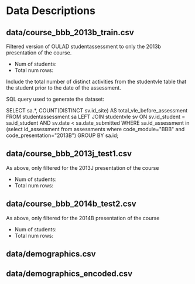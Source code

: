 # Data Descriptions


## data/course_bbb_2013b_train.csv

Filtered version of OULAD studentassessment to only the 2013b presentation of the course.

* Num of students:
* Total num rows:

Include the total number of distinct activities from the studentvle table that the student prior to the date of the
assessment. 

SQL query used to generate the dataset:

SELECT sa.*, COUNT(DISTINCT sv.id_site) AS total_vle_before_assessment 
FROM studentassessment sa LEFT JOIN studentvle sv ON sv.id_student = sa.id_student AND sv.date < sa.date_submitted 
WHERE sa.id_assessment in (select id_assessment from assessments where code_module="BBB" and code_presentation="2013B") 
GROUP BY sa.id;



## data/course_bbb_2013j_test1.csv

As above, only filtered for the 2013J presentation of the course

* Num of students:
* Total num rows:



## data/course_bbb_2014b_test2.csv

As above, only filtered for the 2014B presentation of the course

* Num of students:
* Total num rows:


## data/demographics.csv




## data/demographics_encoded.csv